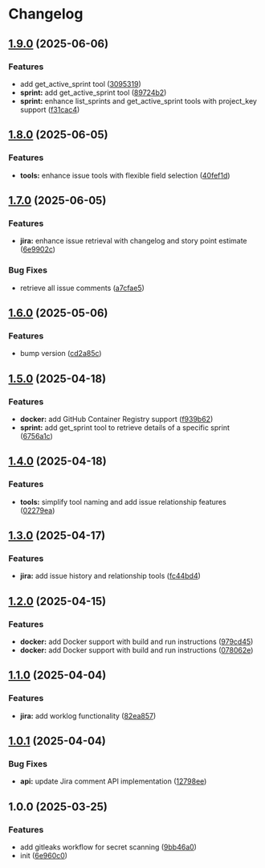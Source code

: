 # Changelog

## [1.9.0](https://github.com/nguyenvanduocit/jira-mcp/compare/v1.8.0...v1.9.0) (2025-06-06)


### Features

* add get_active_sprint tool ([3095319](https://github.com/nguyenvanduocit/jira-mcp/commit/30953192ce5e88d4940fea09f7a2331ae2516b54))
* **sprint:** add get_active_sprint tool ([89724b2](https://github.com/nguyenvanduocit/jira-mcp/commit/89724b26b7e9c19dfc16d1c8d81455801145fb27))
* **sprint:** enhance list_sprints and get_active_sprint tools with project_key support ([f31cac4](https://github.com/nguyenvanduocit/jira-mcp/commit/f31cac4701ef0e88e2c2b73cc950770c6b5cda02))

## [1.8.0](https://github.com/nguyenvanduocit/jira-mcp/compare/v1.7.0...v1.8.0) (2025-06-05)


### Features

* **tools:** enhance issue tools with flexible field selection ([40fef1d](https://github.com/nguyenvanduocit/jira-mcp/commit/40fef1dcaa4ef0ed7833cd6db24e3e31c0a35f73))

## [1.7.0](https://github.com/nguyenvanduocit/jira-mcp/compare/v1.6.0...v1.7.0) (2025-06-05)


### Features

* **jira:** enhance issue retrieval with changelog and story point estimate ([6e9902c](https://github.com/nguyenvanduocit/jira-mcp/commit/6e9902c464430ffc759124792fe0907697d80fab))


### Bug Fixes

* retrieve all issue comments ([a7cfae5](https://github.com/nguyenvanduocit/jira-mcp/commit/a7cfae5e459fd50b3a62f80223bddfc659a5453b))

## [1.6.0](https://github.com/nguyenvanduocit/jira-mcp/compare/v1.5.0...v1.6.0) (2025-05-06)


### Features

* bump version ([cd2a85c](https://github.com/nguyenvanduocit/jira-mcp/commit/cd2a85c42c8594240e8718524ac0082acf1b7db7))

## [1.5.0](https://github.com/nguyenvanduocit/jira-mcp/compare/v1.4.0...v1.5.0) (2025-04-18)


### Features

* **docker:** add GitHub Container Registry support ([f939b62](https://github.com/nguyenvanduocit/jira-mcp/commit/f939b629e764d4fe470f6954cc0d281eccde913f))
* **sprint:** add get_sprint tool to retrieve details of a specific sprint ([6756a1c](https://github.com/nguyenvanduocit/jira-mcp/commit/6756a1c79ed0692aeac9d12287fd92ef6bc5f1c2))

## [1.4.0](https://github.com/nguyenvanduocit/jira-mcp/compare/v1.3.0...v1.4.0) (2025-04-18)


### Features

* **tools:** simplify tool naming and add issue relationship features ([02279ea](https://github.com/nguyenvanduocit/jira-mcp/commit/02279ead729b7a9bd6e78d6ed7903931d39c1580))

## [1.3.0](https://github.com/nguyenvanduocit/jira-mcp/compare/v1.2.0...v1.3.0) (2025-04-17)


### Features

* **jira:** add issue history and relationship tools ([fc44bd4](https://github.com/nguyenvanduocit/jira-mcp/commit/fc44bd4384775260bf8ea7a0373c89d7053b6450))

## [1.2.0](https://github.com/nguyenvanduocit/jira-mcp/compare/v1.1.0...v1.2.0) (2025-04-15)


### Features

* **docker:** add Docker support with build and run instructions ([979cd45](https://github.com/nguyenvanduocit/jira-mcp/commit/979cd459663c0004c566cda658efbf9fca50bf52))
* **docker:** add Docker support with build and run instructions ([078062e](https://github.com/nguyenvanduocit/jira-mcp/commit/078062ed7ba2686483a9df4c6000462d5b4fed3a))

## [1.1.0](https://github.com/nguyenvanduocit/jira-mcp/compare/v1.0.1...v1.1.0) (2025-04-04)


### Features

* **jira:** add worklog functionality ([82ea857](https://github.com/nguyenvanduocit/jira-mcp/commit/82ea85767653ea5de4f20beb6585d9f694696a9a))

## [1.0.1](https://github.com/nguyenvanduocit/jira-mcp/compare/v1.0.0...v1.0.1) (2025-04-04)


### Bug Fixes

* **api:** update Jira comment API implementation ([12798ee](https://github.com/nguyenvanduocit/jira-mcp/commit/12798ee285f0b8d5c70689db87fa60b74e72376d))

## 1.0.0 (2025-03-25)


### Features

* add gitleaks workflow for secret scanning ([9bb46a0](https://github.com/nguyenvanduocit/jira-mcp/commit/9bb46a0f63793934470a1701a42d2413f29898f8))
* init ([6e960c0](https://github.com/nguyenvanduocit/jira-mcp/commit/6e960c048f69fe61baee42c3061aef0a44602be3))
